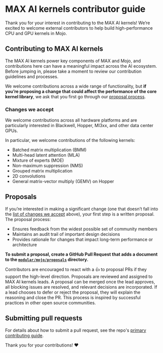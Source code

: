 # MAX AI kernels contributor guide

Thank you for your interest in contributing to the MAX AI kernels! We’re excited
to welcome external contributors to help build high-performance CPU and GPU
kernels in Mojo.

## Contributing to MAX AI kernels

The MAX AI kernels power key components of MAX and Mojo, and contributions here
can have a meaningful impact across the AI ecosystem. Before jumping in, please
take a moment to review our contribution guidelines and processes.

We welcome contributions across a wide range of functionality, but **if you’re
proposing a change that could affect the performance of the core kernel
library**, we ask that you first go through our [proposal process](#proposals).

### Changes we accept

We welcome contributions across all hardware platforms and are particularly
interested in Blackwell, Hopper, MI3xx, and other data center GPUs.

In particular, we welcome contributions of the following kernels:

- Batched matrix multiplication (BMM)
- Multi-head latent attention (MLA)
- Mixture of experts (MOE)
- Non-maximum suppression (NMS)
- Grouped matrix multiplication
- 2D convolutions
- General matrix-vector multiply (GEMV) on Hopper

## Proposals

If you’re interested in making a significant change (one that doesn’t fall into
the [list of changes we accept](#Changes-we-accept) above), your first step is
a written proposal. The proposal process:

- Ensures feedback from the widest possible set of community members
- Maintains an audit trail of important design decisions
- Provides rationale for changes that impact long-term performance or
architecture

**To submit a proposal, create a GitHub Pull Request that adds a document to the
[`modular/mojo/proposals`](https://github.com/modular/modular/tree/main/mojo/proposals)
directory.**

Contributors are encouraged to react with a 👍 to proposal PRs if they support
the high-level direction. Proposals are reviewed and assigned to MAX AI kernels
leads. A proposal can be merged once the lead approves, all blocking issues are
resolved, and relevant decisions are incorporated. If a lead chooses to defer or
reject the proposal, they will explain the reasoning and close the PR. This
process is inspired by successful practices in other open source communities.

## Submitting pull requests

For details about how to submit a pull request, see the repo's
[primary contributing guide](../CONTRIBUTING.md).

Thank you for your contributions! ❤️
